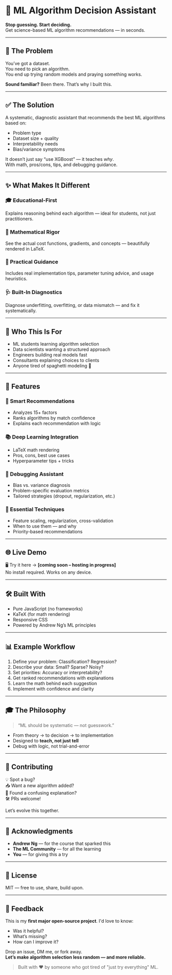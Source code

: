 # 🧠 ML Algorithm Decision Assistant

**Stop guessing. Start deciding.**  
Get science-based ML algorithm recommendations — in seconds.

---

## 🤯 The Problem

You’ve got a dataset.  
You need to pick an algorithm.  
You end up trying random models and praying something works.  

**Sound familiar?** Been there. That’s why I built this.

---

## ✅ The Solution

A systematic, diagnostic assistant that recommends the best ML algorithms based on:

- Problem type
- Dataset size + quality
- Interpretability needs
- Bias/variance symptoms

It doesn’t just say “use XGBoost” — it teaches *why*.  
With math, pros/cons, tips, and debugging guidance.

---

## ✨ What Makes It Different

### 🎓 Educational-First
Explains reasoning behind each algorithm — ideal for students, not just practitioners.

### 🧮 Mathematical Rigor
See the actual cost functions, gradients, and concepts — beautifully rendered in LaTeX.

### 🔧 Practical Guidance
Includes real implementation tips, parameter tuning advice, and usage heuristics.

### 🩺 Built-In Diagnostics
Diagnose underfitting, overfitting, or data mismatch — and fix it systematically.

---

## 👥 Who This Is For

- ML students learning algorithm selection
- Data scientists wanting a structured approach
- Engineers building real models fast
- Consultants explaining choices to clients
- Anyone tired of spaghetti modeling 🍝

---

## 🚀 Features

### 🎯 Smart Recommendations
- Analyzes 15+ factors
- Ranks algorithms by match confidence
- Explains each recommendation with logic

### 📚 Deep Learning Integration
- LaTeX math rendering
- Pros, cons, best use cases
- Hyperparameter tips + tricks

### 🧠 Debugging Assistant
- Bias vs. variance diagnosis
- Problem-specific evaluation metrics
- Tailored strategies (dropout, regularization, etc.)

### 🧰 Essential Techniques
- Feature scaling, regularization, cross-validation
- When to use them — and why
- Priority-based recommendations

---

## 🌐 Live Demo
🖥️ Try it here → **[coming soon – hosting in progress]**  
No install required. Works on any device.

---

## 🛠️ Built With

- Pure JavaScript (no frameworks)
- KaTeX (for math rendering)
- Responsive CSS
- Powered by Andrew Ng’s ML principles

---

## 📊 Example Workflow

1. Define your problem: Classification? Regression?
2. Describe your data: Small? Sparse? Noisy?
3. Set priorities: Accuracy or interpretability?
4. Get ranked recommendations with explanations
5. Learn the math behind each suggestion
6. Implement with confidence and clarity

---

## 🎓 The Philosophy

> “ML should be systematic — not guesswork.”

- From theory → to decision → to implementation
- Designed to **teach, not just tell**
- Debug with logic, not trial-and-error

---

## 🤝 Contributing

💡 Spot a bug?  
📥 Want a new algorithm added?  
📘 Found a confusing explanation?  
🛠 PRs welcome!

Let’s evolve this together.

---

## 🙏 Acknowledgments

- **Andrew Ng** — for the course that sparked this  
- **The ML Community** — for all the learning  
- **You** — for giving this a try

---

## 📄 License

MIT — free to use, share, build upon.

---

## 💬 Feedback

This is my **first major open-source project**. I'd love to know:

- Was it helpful?
- What’s missing?
- How can I improve it?

Drop an issue, DM me, or fork away.  
**Let’s make algorithm selection less random — and more reliable.**

> Built with ❤️ by someone who got tired of "just try everything" ML.
